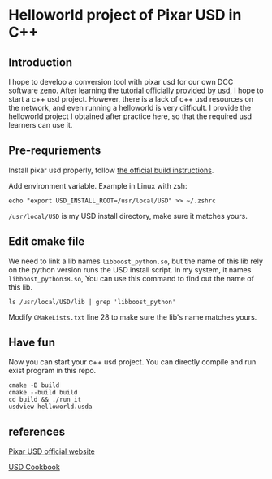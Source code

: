 # Helloworld project of Pixar USD in C++
## Introduction
I hope to develop a conversion tool with pixar usd for our own DCC software [zeno](https://github.com/zenustech/zeno). After learning the [tutorial officially provided by usd](https://graphics.pixar.com/usd/release/tut_usd_tutorials.html#), I hope to start a c++ usd project. However, there is a lack of c++ usd resources on the network, and even running a helloworld is very difficult. I provide the helloworld project I obtained after practice here, so that the required usd learners can use it.

## Pre-requriements
Install pixar usd properly, follow [the official build instructions](https://github.com/PixarAnimationStudios/USD#3-run-the-script).

Add environment variable. Example in Linux with zsh:
```shell
echo "export USD_INSTALL_ROOT=/usr/local/USD" >> ~/.zshrc
```
`/usr/local/USD` is my USD install directory, make sure it matches yours.

## Edit cmake file
We need to link a lib names `libboost_python.so`, but the name of this lib rely on the python version runs the USD install script. In my system, it names `libboost_python38.so`, You can use this command to find out the name of this lib.
```shell
ls /usr/local/USD/lib | grep 'libboost_python'
```
Modify `CMakeLists.txt` line 28 to make sure the lib's name matches yours.

## Have fun
Now you can start your c++ usd project.
You can directly compile and run exist program in this repo.
```shell
cmake -B build
cmake --build build
cd build && ./run_it
usdview helloworld.usda
```

## references
[Pixar USD official website](https://graphics.pixar.com/usd/)

[USD Cookbook](https://github.com/ColinKennedy/USD-Cookbook)
